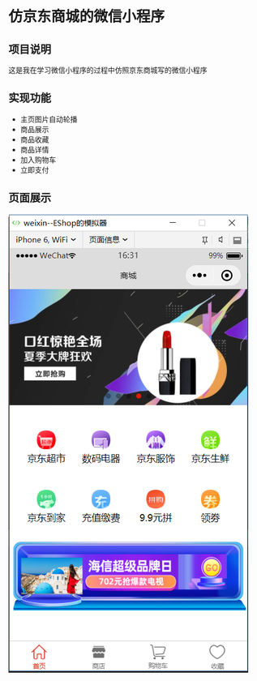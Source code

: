 # 仿京东商城的微信小程序
## 项目说明
这是我在学习微信小程序的过程中仿照京东商城写的微信小程序
## 实现功能
* 主页图片自动轮播
* 商品展示
* 商品收藏
* 商品详情
* 加入购物车
* 立即支付
## 页面展示
![](https://github.com/shangchou-929/weixin-emarket/raw/master/mydemo/demo1.png)
